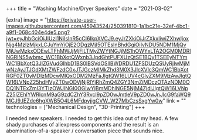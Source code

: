 +++
title = "Washing Machine/Dryer Speakers"
date = "2021-03-02"

[extra]
image = "https://private-user-images.githubusercontent.com/45943524/250391810-1a1bc21e-32ef-4bc1-a9f1-068c404e4de5.png?jwt=eyJhbGciOiJIUzI1NiIsInR5cCI6IkpXVCJ9.eyJrZXkiOiJrZXkxIiwiZXhwIjoxNjg4MzIzMjkxLCJuYmYiOjE2ODgzMjI5OTEsInBhdGgiOiIvNDU5NDM1MjQvMjUwMzkxODEwLTFhMWJjMjFlLTMyZWYtNGJjMS1hOWYxLTA2OGM0MDRlNGRlNS5wbmc_WC1BbXotQWxnb3JpdGhtPUFXUzQtSE1BQy1TSEEyNTYmWC1BbXotQ3JlZGVudGlhbD1BS0lBSVdOSllBWDRDU1ZFSDUzQSUyRjIwMjMwNzAyJTJGdXMtZWFzdC0xJTJGczMlMkZhd3M0X3JlcXVlc3QmWC1BbXotRGF0ZT0yMDIzMDcwMlQxODM2MzFaJlgtQW16LUV4cGlyZXM9MzAwJlgtQW16LVNpZ25hdHVyZT0wODVjNjRlYjRhZmQ4ZGY3NmZiMDczOTAzNDM0ODQ1NTExZmI3YTIzOWJlNGI0OGIwYjBmMDhlNGE5NjM4ZjdlJlgtQW16LVNpZ25lZEhlYWRlcnM9aG9zdCZhY3Rvcl9pZD0wJmtleV9pZD0wJnJlcG9faWQ9MCJ9.IEZde6hgXWB5O4L6MFdpyjigCVW_W27MbCzsSxgYw0w"
link = ""
technologies = ["Mechanical Design", "3D-Printing"]
+++

I needed new speakers. I needed to get this idea out of my head.
A few shady purchases of aliexpress components and the result is an abomination-of-a-speaker / conversation piece that sounds nice.